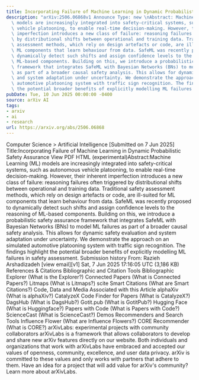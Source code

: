 ```yaml
---
title: Incorporating Failure of Machine Learning in Dynamic Probabilistic Safety Assurance
description: "arXiv:2506.06868v1 Announce Type: new \nAbstract: Machine Learning (ML)\
  \ models are increasingly integrated into safety-critical systems, such as autonomous\
  \ vehicle platooning, to enable real-time decision-making. However, their inherent\
  \ imperfection introduces a new class of failure: reasoning failures often triggered\
  \ by distributional shifts between operational and training data. Traditional safety\
  \ assessment methods, which rely on design artefacts or code, are ill-suited for\
  \ ML components that learn behaviour from data. SafeML was recently proposed to\
  \ dynamically detect such shifts and assign confidence levels to the reasoning of\
  \ ML-based components. Building on this, we introduce a probabilistic safety assurance\
  \ framework that integrates SafeML with Bayesian Networks (BNs) to model ML failures\
  \ as part of a broader causal safety analysis. This allows for dynamic safety evaluation\
  \ and system adaptation under uncertainty. We demonstrate the approach on an simulated\
  \ automotive platooning system with traffic sign recognition. The findings highlight\
  \ the potential broader benefits of explicitly modelling ML failures in safety assessment."
pubDate: Tue, 10 Jun 2025 00:00:00 -0400
source: arXiv AI
tags:
- arxiv
- ai
- research
url: https://arxiv.org/abs/2506.06868
---
```


Computer Science > Artificial Intelligence
[Submitted on 7 Jun 2025]
Title:Incorporating Failure of Machine Learning in Dynamic Probabilistic Safety Assurance
View PDF HTML (experimental)Abstract:Machine Learning (ML) models are increasingly integrated into safety-critical systems, such as autonomous vehicle platooning, to enable real-time decision-making. However, their inherent imperfection introduces a new class of failure: reasoning failures often triggered by distributional shifts between operational and training data. Traditional safety assessment methods, which rely on design artefacts or code, are ill-suited for ML components that learn behaviour from data. SafeML was recently proposed to dynamically detect such shifts and assign confidence levels to the reasoning of ML-based components. Building on this, we introduce a probabilistic safety assurance framework that integrates SafeML with Bayesian Networks (BNs) to model ML failures as part of a broader causal safety analysis. This allows for dynamic safety evaluation and system adaptation under uncertainty. We demonstrate the approach on an simulated automotive platooning system with traffic sign recognition. The findings highlight the potential broader benefits of explicitly modelling ML failures in safety assessment.
Submission history
From: Razieh Arshadizadeh [view email][v1] Sat, 7 Jun 2025 17:16:05 UTC (3,186 KB)
References & Citations
Bibliographic and Citation Tools
Bibliographic Explorer (What is the Explorer?)
Connected Papers (What is Connected Papers?)
Litmaps (What is Litmaps?)
scite Smart Citations (What are Smart Citations?)
Code, Data and Media Associated with this Article
alphaXiv (What is alphaXiv?)
CatalyzeX Code Finder for Papers (What is CatalyzeX?)
DagsHub (What is DagsHub?)
Gotit.pub (What is GotitPub?)
Hugging Face (What is Huggingface?)
Papers with Code (What is Papers with Code?)
ScienceCast (What is ScienceCast?)
Demos
Recommenders and Search Tools
Influence Flower (What are Influence Flowers?)
CORE Recommender (What is CORE?)
arXivLabs: experimental projects with community collaborators
arXivLabs is a framework that allows collaborators to develop and share new arXiv features directly on our website.
Both individuals and organizations that work with arXivLabs have embraced and accepted our values of openness, community, excellence, and user data privacy. arXiv is committed to these values and only works with partners that adhere to them.
Have an idea for a project that will add value for arXiv's community? Learn more about arXivLabs.